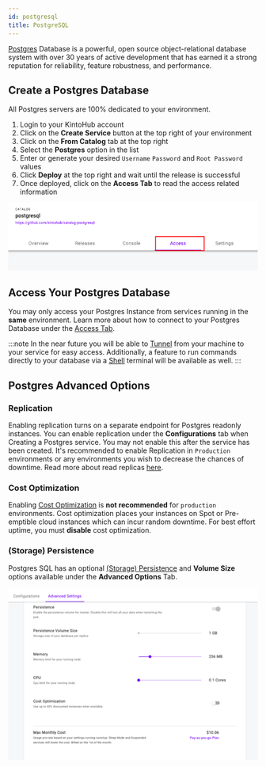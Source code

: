 ```yaml
---
id: postgresql
title: PostgreSQL
---
```


[Postgres](https://www.postgresql.org/) Database is a powerful, open source object-relational database system with over 30 years of active development that has earned it a strong reputation for reliability, feature robustness, and performance.
                                         
## Create a Postgres Database

All Postgres servers are 100% dedicated to your environment.

1. Login to your KintoHub account
2. Click on the **Create Service** button at the top right of your environment
3. Click on the **From Catalog** tab at the top right
4. Select the **Postgres** option in the list
5. Enter or generate your desired `Username` `Password` and `Root Password` values
6. Click **Deploy** at the top right and wait until the release is successful
7. Once deployed, click on the **Access Tab** to read the access related information

![Access tab](/img/anatomy/access-tab.png)

## Access Your Postgres Database

You may only access your Postgres Instance from services running in the **same** environment.
Learn more about how to connect to your Postgres Database under the [Access Tab](../anatomy/anatomy-access.md#postgres).

:::note
In the near future you will be able to [Tunnel](https://feedback.kintohub.com/feature-requests/p/port-forwarding-for-debugging) from your machine to your service for easy access.
Additionally, a feature to run commands directly to your database via a [Shell](https://feedback.kintohub.com/feature-requests/p/shell-access) terminal will be available as well.
:::

## Postgres Advanced Options

### Replication 

Enabling replication turns on a separate endpoint for Postgres readonly instances.
You can enable replication under the **Configurations** tab when Creating a Postgres service.
You may not enable this after the service has been created.
It's recommended to enable Replication in `Production` environments or any environments you wish to decrease the chances of downtime.
Read more about read replicas [here](https://www.postgresql.org/docs/9.1/high-availability.html).

### Cost Optimization

Enabling [Cost Optimization](../anatomy/anatomy-advanced.md#cost-optimization) is **not recommended** for `production` environments.
Cost optimization places your instances on Spot or Pre-emptible cloud instances which can incur random downtime.
For best effort uptime, you must **disable** cost optimization.

### (Storage) Persistence

Postgres SQL has an optional [(Storage) Persistence](../anatomy/anatomy-advanced.md#storage-persistence) and **Volume Size** options available under the **Advanced Options** Tab.

![Postgres Advanced](/img/catalogs/redis-advanced.png)
